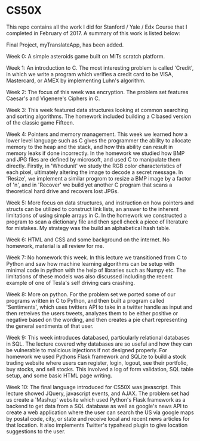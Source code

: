 # CS50X

This repo contains all the work I did for Stanford / Yale / Edx Course that I completed in February of 2017. A summary of this work is
listed below:

Final Project, myTranslateApp, has been added.

Week 0:
  A simple asteroids game built on MITs scratch platform.
  
Week 1:
  An introduction to C. The most interesting problem is called 'Credit', in which we write a program which verifies a credit card to be
  VISA, Mastercard, or AMEX by implementing Luhn's algorithm.
  
Week 2:
  The focus of this week was encryption. The problem set features Caesar's and Vigenere's Ciphers in C.
  
Week 3:
  This week featured data structures looking at common searching and sorting algorithms. The homework included building a C based version
  of the classic game Fifteen.
  
Week 4:
  Pointers and memory management. This week we learned how a lower level language such as C gives the programmer the ability to allocate
  memory to the heap and the stack, and how this ability can result in memory leaks if done incorrectly. In the homework we studied how
  BMP and JPG files are defined by microsoft, and used C to manipulate them directly. Firstly, in 'Whodunit' we study the RGB color
  characteristics of each pixel, ultimately altering the image to decode a secret message. In 'Resize', we implement a similar progrom to
  resize a BMP image by a factor of 'n', and in 'Recover' we build yet another C program that scans a theoretical hard drive and recovers
  lost JPGs.
  
Week 5:
  More focus on data structures, and instruction on how pointers and structs can be utilized to construct link lists, an answer to the
  inherent limitations of using simple arrays in C. In the homework we constructed a program to scan a dictionary file and then spell
  check a piece of literature for mistakes. My strategy was the build an alphabetical hash table.
  
Week 6:
  HTML and CSS and some background on the internet. No homework, material is all review for me.
  
Week 7:
  No homework this week. In this lecture we transitioned from C to Python and saw how machine learning algorithms can be setup with minimal
  code in python with the help of libraries such as Numpy etc. The limitations of these models was also discussed including the recent 
  example of one of Tesla's self driving cars crashing.
  
Week 8:
  More on python. For the problem set we ported some of our programs written in C to Python, and then built a program called 'Sentiments',
  which uses twitters API to take in a twitter handle as input and then retreives the users tweets, analyzes them to be either
  positive or negative based on the wording, and then creates a pie chart representing the general sentiments of that user.
  
Week 9:
  This week introduces databased, particularly relational databases in SQL. The lecture covered why databases are so useful and how
  they can be vulnerable to malicious injections if not designed properly. For homework we used Pythons Flask framework and SQLite to
  build a stock trading website where users can register, login, logout, see their portfolio, buy stocks, and sell stocks.
  This involved a log of form validation, SQL table setup, and some basic HTML page writing.
  
Week 10:
  The final language introduced for CS50X was javascript. This lecture showed JQuery, javascript events, and AJAX. The problem set
  had us create a 'Mashup' website which used Python's Flask framework as a backend to get data from a SQL database as well as google's
  news API to create a web application where the user can search the US via google maps by postal code, city, or state and receive
  local and recent news articles for that location. It also implements Twitter's typahead plugin to give location suggestions to
  the user.

  
  
  
 

